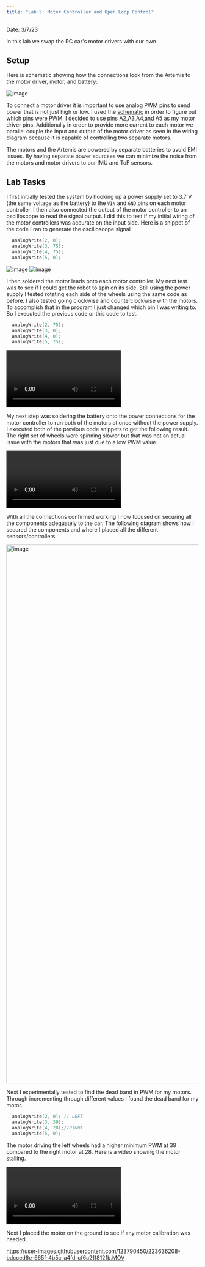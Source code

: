```yaml
---
title: "Lab 5: Motor Controller and Open Loop Control"
---
```

Date: 3/7/23

In this lab we swap the RC car's motor drivers with our own.

## Setup

Here is schematic showing how the connections look from the Artemis to the motor driver, motor, and battery:

![image](https://user-images.githubusercontent.com/123790450/223622925-f5dbd90b-e19b-43e7-b718-579dd6ecf059.png)

To connect a motor driver it is important to use analog PWM pins to send power that is not just high or low. I used the [schematic](https://cdn.sparkfun.com/assets/5/5/1/6/3/RedBoard-Artemis-Nano.pdf) in order to figure out which pins were PWM. I decided to use pins A2,A3,A4,and A5 as my motor driver pins. Additionally in order to provide more current to each motor we parallel couple the input and output of the motor driver as seen in the wiring diagram because it is capable of controlling two separate motors.

The motors and the Artemis are powered by separate batteries to avoid EMI issues. By having separate power sourcses we can minimize the noise from the motors and motor drivers to our IMU and ToF sensors.

## Lab Tasks

I first initially tested the system by hooking up a power supply set to 3.7 V (the same voltage as the battery) to the `VIN` and `GND` pins on each motor controller. I then also connected the output of the motor controller to an oscilloscope to read the signal output. I did this to test if my initial wiring of the motor controllers was accurate on the input side. Here is a snippet of the code I ran to generate the oscilloscope signal
```c++
  analogWrite(2, 0);
  analogWrite(3, 75);
  analogWrite(4, 75);
  analogWrite(5, 0);
  ```

![image](https://user-images.githubusercontent.com/123790450/223633756-9062ed6a-4b2f-459f-ba68-dd764ab70137.png)
![image](https://user-images.githubusercontent.com/123790450/223634407-c273f8b2-0106-488d-9760-967e8de8b3ec.png)

I then soldered the motor leads onto each motor controller. My next test was to see if I could get the robot to spin on its side. Still using the power supply I tested rotating each side of the wheels using the same code as before. I also tested going clockwise and counterclockwise with the motors. To accomplish that in the program I just changed which pin I was writing to. So I executed the previous code or this code to test.
```c++
  analogWrite(2, 75);
  analogWrite(3, 0);
  analogWrite(4, 0);
  analogWrite(5, 75);
  ```

<video src="https://user-images.githubusercontent.com/123790450/223635040-1c92fe3c-9338-47fd-b0ff-df26afd08459.MOV" controls="controls" style="max-width: 730px;">
</video>

My next step was soldering the battery onto the power connections for the motor controller to run both of the motors at once without the power supply. I executed both of the previous code snippets to get the following result. The right set of wheels were spinning slower but that was not an actual issue with the motors that was just due to a low PWM value.

<video src="https://user-images.githubusercontent.com/123790450/223635845-30f1b32d-a4bf-4a8c-902f-203285491aa7.MOV" controls ="controls" style="max-width: 730px;">
</video>

With all the connections confirmed working I now focused on securing all the components adequately to the car. The following diagram shows how I secured the components and where I placed all the different sensors/controllers.

<img width="1409" alt="image" src="https://user-images.githubusercontent.com/123790450/223640069-882e9967-f45c-4517-8a66-a7842518ed61.png">

Next I experimentally tested to find the dead band in PWM for my motors. Through incrementing through different values I found the dead band for my motor.

```c++
  analogWrite(2, 0); // LEFT
  analogWrite(3, 39);
  analogWrite(4, 28);//RIGHT
  analogWrite(5, 0);
```
The motor driving the left wheels had a higher minimum PWM at 39 compared to the right motor at 28. Here is a video showing the motor stalling.

<video src="https://user-images.githubusercontent.com/123790450/223639737-ed27f8e5-2de4-4ad4-af0e-f7b57a1fafba.MOV" controls="controls" style = "max-width: 730px;"> </video>


Next I placed the motor on the ground to see if any motor calibration was needed.


https://user-images.githubusercontent.com/123790450/223636208-bdcced6e-665f-4b5c-a4fd-cf6a21f8121b.MOV

